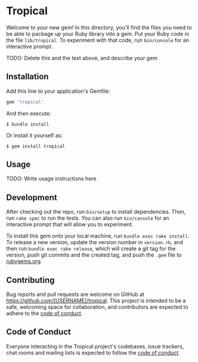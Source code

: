 # Tropical

Welcome to your new gem! In this directory, you'll find the files you need to be able to package up your Ruby library into a gem. Put your Ruby code in the file `lib/tropical`. To experiment with that code, run `bin/console` for an interactive prompt.

TODO: Delete this and the text above, and describe your gem

## Installation

Add this line to your application's Gemfile:

```ruby
gem 'tropical'
```

And then execute:

    $ bundle install

Or install it yourself as:

    $ gem install tropical

## Usage

TODO: Write usage instructions here

## Development

After checking out the repo, run `bin/setup` to install dependencies. Then, run `rake spec` to run the tests. You can also run `bin/console` for an interactive prompt that will allow you to experiment.

To install this gem onto your local machine, run `bundle exec rake install`. To release a new version, update the version number in `version.rb`, and then run `bundle exec rake release`, which will create a git tag for the version, push git commits and the created tag, and push the `.gem` file to [rubygems.org](https://rubygems.org).

## Contributing

Bug reports and pull requests are welcome on GitHub at https://github.com/[USERNAME]/tropical. This project is intended to be a safe, welcoming space for collaboration, and contributors are expected to adhere to the [code of conduct](https://github.com/[USERNAME]/tropical/blob/master/CODE_OF_CONDUCT.md).

## Code of Conduct

Everyone interacting in the Tropical project's codebases, issue trackers, chat rooms and mailing lists is expected to follow the [code of conduct](https://github.com/[USERNAME]/tropical/blob/master/CODE_OF_CONDUCT.md).
